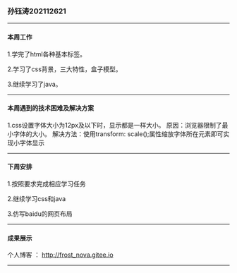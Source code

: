 ### 孙钰涛202112621

***

#### **本周工作**

1.学完了html各种基本标签。

2.学习了css背景，三大特性，盒子模型。

3.继续学习了java。

***

#### **本周遇到的技术困难及解决方案**

1.css设置字体大小为12px及以下时，显示都是一样大小。
原因：浏览器限制了最小字体的大小。
解决方法：使用transform: scale();属性缩放字体所在元素即可实现小字体显示

***

#### **下周安排**

1.按照要求完成相应学习任务

2.继续学习css和java

3.仿写baidu的网页布局

***

#### **成果展示**

个人博客 ： http://frost_nova.gitee.io

***